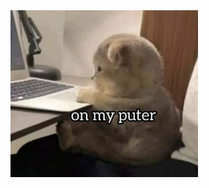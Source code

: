 <img src="./on-my-puter.jpg" alt="Cat sitting at a computer" width="300"/>
<!--
**ctlnwng/ctlnwng** is a ✨ _special_ ✨ repository because its `README.md` (this file) appears on your GitHub profile.

Here are some ideas to get you started:

- 🔭 I’m currently working on ...
- 🌱 I’m currently learning ...
- 👯 I’m looking to collaborate on ...
- 🤔 I’m looking for help with ...
- 💬 Ask me about ...
- 📫 How to reach me: ...
- 😄 Pronouns: ...
- ⚡ Fun fact: ...

<img src="https://pbs.twimg.com/media/EPWZ7lQUcAAWmIo.jpg" alt="animal crossing meme" width="300"/>
-->
